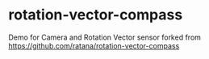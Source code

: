 # rotation-vector-compass
Demo for Camera and Rotation Vector sensor 
forked from https://github.com/ratana/rotation-vector-compass
